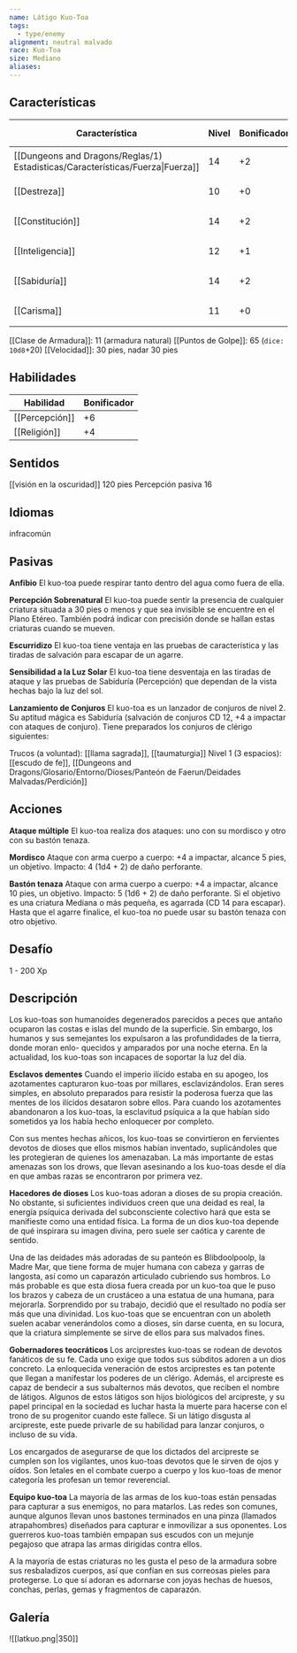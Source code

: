 ```yaml
---
name: Látigo Kuo-Toa
tags:
  - type/enemy
alignment: neutral malvado
race: Kuo-Toa
size: Mediano
aliases:
---
```


## Características

| Característica                                                                 | Nivel | Bonificador | Lanzar dado      |
| ------------------------------------------------------------------------------ | ----- | ----------- | ---------------- |
| [[Dungeons and Dragons/Reglas/1) Estadisticas/Características/Fuerza\|Fuerza]] | 14    | +2          | `dice: 1d20 + 0` |
| [[Destreza]]                                                                   | 10    | +0          | `dice: 1d20 + 0` |
| [[Constitución]]                                                               | 14    | +2          | `dice: 1d20 + 0` |
| [[Inteligencia]]                                                               | 12    | +1          | `dice: 1d20 + 0` |
| [[Sabiduría]]                                                                  | 14    | +2          | `dice: 1d20 + 0` |
| [[Carisma]]                                                                    | 11    | +0          | `dice: 1d20 + 0` |

[[Clase de Armadura]]: 11 (armadura natural)
[[Puntos de Golpe]]: 65 (`dice: 10d8`+20)
[[Velocidad]]: 30 pies, nadar 30 pies

## Habilidades

| Habilidad      | Bonificador |
| -------------- | ----------- |
| [[Percepción]] | +6          |
| [[Religión]]   | +4          |

## Sentidos

[[visión en la oscuridad]] 120 pies
Percepción pasiva 16

## Idiomas

infracomún

## Pasivas

**Anfibio**
El kuo-toa puede respirar tanto dentro del agua como fuera de ella.

**Percepción Sobrenatural**
El kuo-toa puede sentir la presencia de cualquier criatura situada a 30 pies o menos y que sea invisible se encuentre en el Plano Etéreo. También podrá indicar con precisión donde se hallan estas criaturas cuando se mueven.

**Escurridizo**
El kuo-toa tiene ventaja en las pruebas de característica y las tiradas de salvación para escapar de un agarre.

**Sensibilidad a la Luz Solar**
El kuo-toa tiene desventaja en las tiradas de ataque y las pruebas de Sabiduría (Percepción) que dependan de la vista hechas bajo la luz del sol.

**Lanzamiento de Conjuros**
El kuo-toa es un lanzador de conjuros de nivel 2. Su aptitud mágica es Sabiduría (salvación de conjuros CD 12, +4 a impactar con ataques de conjuro). Tiene preparados los conjuros de clérigo siguientes:

Trucos (a voluntad): [[llama sagrada]], [[taumaturgia]]
Nivel 1 (3 espacios): [[escudo de fe]], [[Dungeons and Dragons/Glosario/Entorno/Dioses/Panteón de Faerun/Deidades Malvadas/Perdición]]

## Acciones

**Ataque múltiple**
El kuo-toa realiza dos ataques: uno con su mordisco y otro con su bastón tenaza.

**Mordisco**
Ataque con arma cuerpo a cuerpo: +4 a impactar, alcance 5 pies, un objetivo. 
Impacto: 4 (1d4 + 2) de daño perforante.

**Bastón tenaza**
Ataque con arma cuerpo a cuerpo: +4 a impactar, alcance 10 pies, un objetivo. 
Impacto: 5 (1d6 + 2) de daño perforante. Si el objetivo es una criatura Mediana o más pequeña, es agarrada (CD 14 para escapar). Hasta que el agarre finalice, el kuo-toa no puede usar su bastón tenaza con otro objetivo.

## Desafío

1 - 200 Xp

## Descripción

Los kuo-toas son humanoides degenerados parecidos a peces que antaño ocuparon las costas e islas del mundo de la superficie. Sin embargo, los humanos y sus semejantes los
expulsaron a las profundidades de la tierra, donde moran enlo- quecidos y amparados por una noche eterna. En la actualidad, los kuo-toas son incapaces de soportar la luz del día.

**Esclavos dementes**
Cuando el imperio ilícido estaba en su apogeo, los azotamentes capturaron kuo-toas por millares, esclavizándolos. Eran seres simples, en absoluto preparados para resistir la poderosa fuerza que las mentes de los ilícidos desataron sobre ellos. Para cuando los azotamentes abandonaron a los kuo-toas, la esclavitud psíquica a la que habían sido sometidos ya los había hecho enloquecer por completo.

Con sus mentes hechas añicos, los kuo-toas se convirtieron en fervientes devotos de dioses que ellos mismos habían inventado, suplicándoles que les protegieran de quienes los amenazaban. La más importante de estas amenazas son los drows, que llevan asesinando a los kuo-toas desde el día en que ambas razas se encontraron por primera vez.

**Hacedores de dioses**
Los kuo-toas adoran a dioses de su propia creación. No obstante, si suficientes individuos creen que una deidad es real, la energía psíquica derivada del subconsciente colectivo hará que esta se manifieste como una entidad física. La forma de un dios kuo-toa depende
de qué inspirara su imagen divina, pero suele ser caótica y carente de sentido.

Una de las deidades más adoradas de su panteón es Blibdoolpoolp, la Madre Mar, que tiene forma de mujer humana con cabeza y garras de langosta, así como un caparazón articulado cubriendo sus hombros. Lo más probable es que esta diosa fuera creada por un kuo-toa que le puso los brazos y cabeza de un crustáceo a una estatua de una humana, para
mejorarla. 
Sorprendido por su trabajo, decidió que el resultado no podía ser más que una divinidad.
Los kuo-toas que se encuentran con un aboleth suelen acabar venerándolos como a dioses, sin darse cuenta, en su locura, que la criatura simplemente se sirve de ellos para sus
malvados fines.

**Gobernadores teocráticos**
Los arciprestes kuo-toas se rodean de devotos fanáticos de su fe. Cada uno exige que todos sus súbditos adoren a un dios concreto. La enloquecida veneración de estos arciprestes es tan potente que llegan a manifestar los poderes de un clérigo. Además, el arcipreste es capaz de bendecir a sus subalternos más devotos, que reciben el nombre de látigos. Algunos de estos látigos son hijos biológicos del arcipreste, y su papel principal en la sociedad es luchar hasta la muerte para hacerse con el trono de su progenitor cuando este fallece. Si un látigo disgusta al arcipreste, este puede privarle de su habilidad para lanzar conjuros, o incluso de su vida.

Los encargados de asegurarse de que los dictados del arcipreste se cumplen son los vigilantes, unos kuo-toas devotos que le sirven de ojos y oídos. Son letales en el combate cuerpo a cuerpo y los kuo-toas de menor categoría les profesan un temor reverencial.

**Equipo kuo-toa**
La mayoría de las armas de los kuo-toas están pensadas para capturar a sus enemigos, no para matarlos. Las redes son comunes, aunque algunos llevan unos bastones terminados en una pinza (llamados atrapahombres) diseñados para capturar e inmovilizar a sus oponentes. Los guerreros kuo-toas también empapan sus escudos con un mejunje pegajoso que atrapa las armas dirigidas contra ellos.

A la mayoría de estas criaturas no les gusta el peso de la armadura sobre sus resbaladizos cuerpos, así que confían en sus correosas pieles para protegerse. Lo que sí adoran es adornarse con joyas hechas de huesos, conchas, perlas, gemas y fragmentos de caparazón.

## Galería

![[latkuo.png|350]]